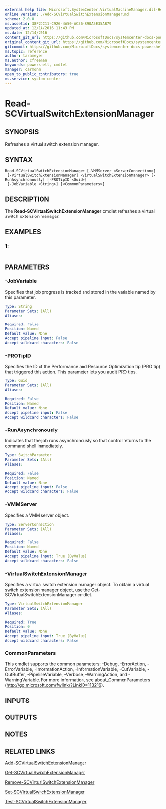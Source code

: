 ```yaml
---
external help file: Microsoft.SystemCenter.VirtualMachineManager.dll-Help.xml
online version: ./Add-SCVirtualSwitchExtensionManager.md
schema: 2.0.0
ms.assetid: 38F2CC11-C926-4A50-AC36-890A5E35AB79
updated_at: 12/14/2016 11:43 PM
ms.date: 12/14/2016
content_git_url: https://github.com/MicrosoftDocs/systemcenter-docs-powershell/blob/master/systemcenter-cmdlets/SystemCenter2016/VirtualMachineManager/v1.0/Read-SCVirtualSwitchExtensionManager.md
original_content_git_url: https://github.com/MicrosoftDocs/systemcenter-docs-powershell/blob/master/systemcenter-cmdlets/SystemCenter2016/VirtualMachineManager/v1.0/Read-SCVirtualSwitchExtensionManager.md
gitcommit: https://github.com/MicrosoftDocs/systemcenter-docs-powershell/blob/96cd9bd2780eb6b78c540fa00d3b8a4313e3ed40/systemcenter-cmdlets/SystemCenter2016/VirtualMachineManager/v1.0/Read-SCVirtualSwitchExtensionManager.md
ms.topic: reference
author: tarameyer
ms.author: cfreeman
keywords: powershell, cmdlet
manager: carmonm
open_to_public_contributors: true
ms.service: system-center
---
```


# Read-SCVirtualSwitchExtensionManager

## SYNOPSIS
Refreshes a virtual switch extension manager.

## SYNTAX

```
Read-SCVirtualSwitchExtensionManager [-VMMServer <ServerConnection>]
 [-VirtualSwitchExtensionManager] <VirtualSwitchExtensionManager> [-RunAsynchronously] [-PROTipID <Guid>]
 [-JobVariable <String>] [<CommonParameters>]
```

## DESCRIPTION
The **Read-SCVirtualSwitchExtensionManager** cmdlet refreshes a virtual switch extension manager.

## EXAMPLES

### 1:
```

```

## PARAMETERS

### -JobVariable
Specifies that job progress is tracked and stored in the variable named by this parameter.

```yaml
Type: String
Parameter Sets: (All)
Aliases: 

Required: False
Position: Named
Default value: None
Accept pipeline input: False
Accept wildcard characters: False
```

### -PROTipID
Specifies the ID of the Performance and Resource Optimization tip (PRO tip) that triggered this action.
This parameter lets you audit PRO tips.

```yaml
Type: Guid
Parameter Sets: (All)
Aliases: 

Required: False
Position: Named
Default value: None
Accept pipeline input: False
Accept wildcard characters: False
```

### -RunAsynchronously
Indicates that the job runs asynchronously so that control returns to the command shell immediately.

```yaml
Type: SwitchParameter
Parameter Sets: (All)
Aliases: 

Required: False
Position: Named
Default value: None
Accept pipeline input: False
Accept wildcard characters: False
```

### -VMMServer
Specifies a VMM server object.

```yaml
Type: ServerConnection
Parameter Sets: (All)
Aliases: 

Required: False
Position: Named
Default value: None
Accept pipeline input: True (ByValue)
Accept wildcard characters: False
```

### -VirtualSwitchExtensionManager
Specifies a virtual switch extension manager object.
To obtain a virtual switch extension manager object, use the Get-SCVirtualSwitchExtensionManager cmdlet.

```yaml
Type: VirtualSwitchExtensionManager
Parameter Sets: (All)
Aliases: 

Required: True
Position: 0
Default value: None
Accept pipeline input: True (ByValue)
Accept wildcard characters: False
```

### CommonParameters
This cmdlet supports the common parameters: -Debug, -ErrorAction, -ErrorVariable, -InformationAction, -InformationVariable, -OutVariable, -OutBuffer, -PipelineVariable, -Verbose, -WarningAction, and -WarningVariable. For more information, see about_CommonParameters (http://go.microsoft.com/fwlink/?LinkID=113216).

## INPUTS

## OUTPUTS

## NOTES

## RELATED LINKS

[Add-SCVirtualSwitchExtensionManager](xref:SystemCenter2016/VirtualMachineManager/v1.0/Add-SCVirtualSwitchExtensionManager.md)

[Get-SCVirtualSwitchExtensionManager](xref:SystemCenter2016/VirtualMachineManager/v1.0/Get-SCVirtualSwitchExtensionManager.md)

[Remove-SCVirtualSwitchExtensionManager](xref:SystemCenter2016/VirtualMachineManager/v1.0/Remove-SCVirtualSwitchExtensionManager.md)

[Set-SCVirtualSwitchExtensionManager](xref:SystemCenter2016/VirtualMachineManager/v1.0/Set-SCVirtualSwitchExtensionManager.md)

[Test-SCVirtualSwitchExtensionManager](xref:SystemCenter2016/VirtualMachineManager/v1.0/Test-SCVirtualSwitchExtensionManager.md)

